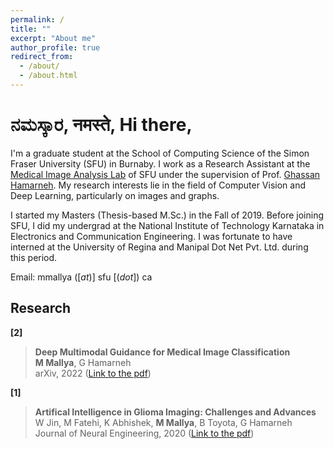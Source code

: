 ```yaml
---
permalink: /
title: ""
excerpt: "About me"
author_profile: true
redirect_from: 
  - /about/
  - /about.html
---
```


<!-- Welcome to my e-home! -->


ನಮಸ್ಕಾರ, नमस्ते, Hi there,
===

I'm a graduate student at the School of Computing Science of the Simon Fraser University (SFU) in Burnaby. I work as a Research Assistant at the [Medical Image Analysis Lab](https://www.medicalimageanalysis.com/) of SFU under the supervision of Prof. [Ghassan Hamarneh](https://scholar.google.com/citations?user=61DdlkAAAAAJ). My research interests lie in the field of Computer Vision and Deep Learning, particularly on images and graphs.

I started my Masters (Thesis-based M.Sc.) in the Fall of 2019. Before joining SFU, I did my undergrad at the National Institute of Technology Karnataka in Electronics and Communication Engineering. I was fortunate to have interned at the University of Regina and Manipal Dot Net Pvt. Ltd. during this period. 

<!-- Here's my [CV](https://drive.google.com/file/d/1Rg--6h9s2V9dd5wZNkomOUAA29ZV3pAq/view?usp=sharing).-->

Email: mmallya ([_at_)] sfu [(_dot_]) ca


Research
---

**[2]** 
> **Deep Multimodal Guidance for Medical Image Classification**  
> **M Mallya**, G Hamarneh  
> arXiv, 2022 ([Link to the pdf](https://arxiv.org/pdf/2203.05683.pdf))  
  
**[1]** 
> **Artifical Intelligence in Glioma Imaging: Challenges and Advances**  
> W Jin, M Fatehi, K Abhishek, **M Mallya**, B Toyota, G Hamarneh  
> Journal of Neural Engineering, 2020 ([Link to the pdf](https://iopscience.iop.org/article/10.1088/1741-2552/ab8131/pdf))  
